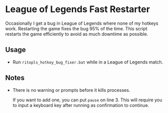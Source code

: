 # League of Legends Fast Restarter

Occasionally I get a bug in League of Legends where none of my hotkeys work. Restarting the game fixes the bug 95% of the time. This script restarts the game efficiently to avoid as much downtime as possible.

## Usage

- Run `ritopls_hotkey_bug_fixer.bat` while in a League of Legends match.

## Notes

- There is no warning or prompts before it kills processes. 

    If you want to add one, you can put `pause` on line 3. This will require you to input a keyboard key after running as confirmation to continue.